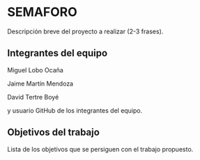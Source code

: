 # SEMAFORO

Descripción breve del proyecto a realizar (2-3 frases).

## Integrantes del equipo
Miguel Lobo Ocaña

Jaime Martín Mendoza

David Tertre Boyé

y usuario GitHub de los integrantes del equipo.

## Objetivos del trabajo

Lista de los objetivos que se persiguen con el trabajo propuesto.
